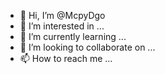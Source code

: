- 👋 Hi, I’m @McpyDgo
- 👀 I’m interested in ...
- 🌱 I’m currently learning ...
- 💞️ I’m looking to collaborate on ...
- 📫 How to reach me ...

<!---
McpyDgo/McpyDgo is a ✨ special ✨ repository because its `README.md` (this file) appears on your GitHub profile.
You can click the Preview link to take a look at your changes.
--->
